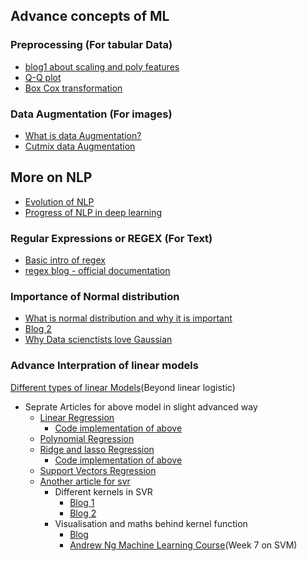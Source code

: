 ## Advance concepts of ML


### Preprocessing (For tabular Data)
* [blog1 about scaling and poly features](https://medium.com/@samchaaa/preprocessing-why-you-should-generate-polynomial-features-first-before-standardizing-892b4326a91d)
* [Q-Q plot](https://medium.com/@premal.matalia/q-q-plot-in-linear-regression-explained-ab040567d86f#:~:text=Quantile%2DQuantile%20(Q%2DQ)%20plot,Normal%2C%20exponential%20or%20Uniform%20distribution.)
* [Box Cox transformation](https://www.geeksforgeeks.org/box-cox-transformation-using-python/#:~:text=provide%20this%20function.-,Implementation,normal%20distribution%20to%20normal%20distribution.)

### Data Augmentation (For images)
* [What is data Augmentation?](https://towardsdatascience.com/image-augmentation-for-deep-learning-using-keras-and-histogram-equalization-9329f6ae5085)
* [Cutmix data Augmentation](https://towardsdatascience.com/cutmix-a-new-strategy-for-data-augmentation-bbc1c3d29aab#9087)

## More on NLP
* [Evolution of NLP](https://medium.com/datadriveninvestor/the-brief-history-of-nlp-c90f331b6ad)
* [Progress of NLP in deep learning](https://towardsdatascience.com/the-unreasonable-progress-of-deep-neural-networks-in-natural-language-processing-nlp-374443b21b00)

### Regular Expressions or REGEX (For Text)
* [Basic intro of regex](https://www.analyticsvidhya.com/blog/2015/06/regular-expression-python/)
* [regex blog - official documentation](https://docs.python.org/3/library/re.html)

### Importance of Normal distribution
* [What is normal distribution and why it is important](https://medium.com/analytics-vidhya/the-normal-distribution-for-data-scientists-6de041a01cb9#:~:text=The%20normal%20distribution%20is%20a,in%20the%20data%20science%20curriculum.)
* [Blog 2](https://towardsdatascience.com/the-powers-of-normal-distribution-4cbb06e4a955)
* [Why Data scienctists love Gaussian](https://towardsdatascience.com/why-data-scientists-love-gaussian-6e7a7b726859)

### Advance Interpration of linear models

[Different types of linear Models](https://www.listendata.com/2018/03/regression-analysis.html)(Beyond linear logistic)
   * Seprate Articles for above model in slight advanced way
      *  [Linear Regression](https://towardsdatascience.com/linear-regression-understanding-the-theory-7e53ac2831b5)
          * [Code implementation of above](https://towardsdatascience.com/linear-regression-python-implementation-ae0d95348ac4)
      *  [Polynomial Regression](https://towardsdatascience.com/machine-learning-polynomial-regression-with-python-5328e4e8a386)
      *  [Ridge and lasso Regression](https://towardsdatascience.com/intro-to-linear-model-selection-and-regularization-d47bd2c5d54)
          * [Code implementation of above](https://towardsdatascience.com/how-to-perform-lasso-and-ridge-regression-in-python-3b3b75541ad8)
      *  [Support Vectors Regression](https://medium.com/coinmonks/support-vector-regression-or-svr-8eb3acf6d0ff) 
      *  [Another article for svr](https://towardsdatascience.com/support-vector-machines-svm-c9ef22815589)
          * Different kernels in SVR
              * [Blog 1](https://towardsdatascience.com/kernel-function-6f1d2be6091)
              * [Blog 2](https://data-flair.training/blogs/svm-kernel-functions/)
          * Visualisation and maths behind kernel function
              *  [Blog](https://medium.com/@ranasinghiitkgp/mathematics-behind-support-vector-machine-4e8130b83840)
              *  [Andrew Ng Machine Learning Course](https://www.coursera.org/learn/machine-learning?utm_source=gg&utm_medium=sem&utm_content=94-BrandedSearch-IN&campaignid=1776545273&adgroupid=69298819109&device=c&keyword=andrew%20ng%20machine%20learning&matchtype=e&network=g&devicemodel=&adpostion=&creativeid=346568280203&hide_mobile_promo&gclid=CjwKCAjw4MP5BRBtEiwASfwALzyGYi4D5J_62JGqbcjpXWsrHk5Ke-ZFoCO26Dp6vWwf5deUu1xbfxoCZh0QAvD_BwE)(Week 7 on SVM)
      
